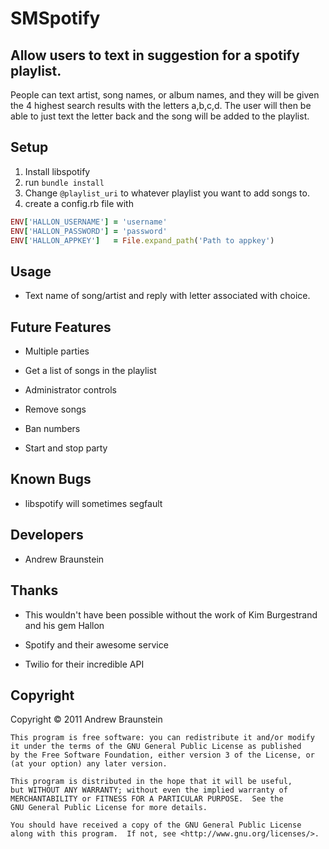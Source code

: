 # SMSpotify

## Allow users to text in suggestion for a spotify playlist.

People can text artist, song names, or album names, and they will be
given the 4 highest search results with the letters a,b,c,d. The user
will then be able to just text the letter back and the song will be
added to the playlist.

## Setup
   
1. Install libspotify
2. run
`bundle install`
3. Change `@playlist_uri` to whatever playlist you want to add songs to.
3. create a config.rb file with

```ruby
ENV['HALLON_USERNAME'] = 'username'
ENV['HALLON_PASSWORD'] = 'password'
ENV['HALLON_APPKEY']   = File.expand_path('Path to appkey') 
```

## Usage

* Text name of song/artist and reply with letter associated with choice.

## Future Features

* Multiple parties

* Get a list of songs in the playlist

* Administrator controls
 * Remove songs
 * Ban numbers
 * Start and stop party


## Known Bugs

* libspotify will sometimes segfault

## Developers

* Andrew Braunstein

## Thanks

* This wouldn't have been possible without the work of Kim Burgestrand
  and his gem Hallon

* Spotify and their awesome service

* Twilio for their incredible API

## Copyright

Copyright © 2011 Andrew Braunstein
```
This program is free software: you can redistribute it and/or modify
it under the terms of the GNU General Public License as published
by the Free Software Foundation, either version 3 of the License, or
(at your option) any later version.

This program is distributed in the hope that it will be useful,
but WITHOUT ANY WARRANTY; without even the implied warranty of
MERCHANTABILITY or FITNESS FOR A PARTICULAR PURPOSE.  See the
GNU General Public License for more details.

You should have received a copy of the GNU General Public License
along with this program.  If not, see <http://www.gnu.org/licenses/>.
```
